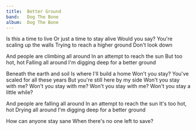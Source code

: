 ```yaml
---
title:  Better Ground
band:   Dog The Bone
album:  Dog The Bone
---
```


Is this a time to live
Or just a time to stay alive
Would you say?
You're scaling up the walls
Trying to reach a higher ground
Don't look down

And people are climbing all around
In an attempt to reach the sun
But too hot, hot
Falling all around
I'm digging deep for a better ground

Beneath the earth and soil
Is where I'll build a home
Won't you stay?
You've scaled for all these years
But you're still here by my side
Won't you stay with me?
Won't you stay with me?
Won't you stay with me?
Won't you stay a little while?

And people are falling all around
In an attempt to reach the sun
It's too hot, hot
Drying all around
I'm digging deep for a better ground

How can anyone stay sane
When there's no one left to save?